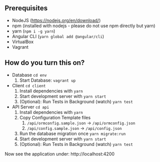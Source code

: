 

## Prerequisites

- NodeJS (https://nodejs.org/en/download/)
- npm (installed with nodejs - please do not use npm directly but yarn) 
- yarn (`npm i -g yarn`)
- Angular CLI (`yarn global add @angular/cli`)
- VirtualBox
- Vagrant

## How do you turn this on?


- Database `cd env`
    1. Start Database: `vagrant up` 
- Client `cd client`
    1. Install dependencies with `yarn`
    1. Start development server with `yarn start`
    1. (Optional): Run Tests in Background (watch) `yarn test` 
- API Server `cd api`
    1. Install dependencies with `yarn`
    1. Copy Configuration Template files 
        1. `/api/ormconfig.sample.json` -> `/api/ormconfig.json`
        1. `/api/config.sample.json` -> `/api/config.json`
    1. Run the database migration once `yarn migrate:run`
    1. Start development server with `yarn start`
    1. (Optional): Run Tests in Background (watch) `yarn test` 

Now see the application under: http://localhost:4200
